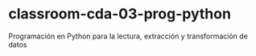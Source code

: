 # classroom-cda-03-prog-python
Programación en Python para la lectura, extracción y transformación de datos
